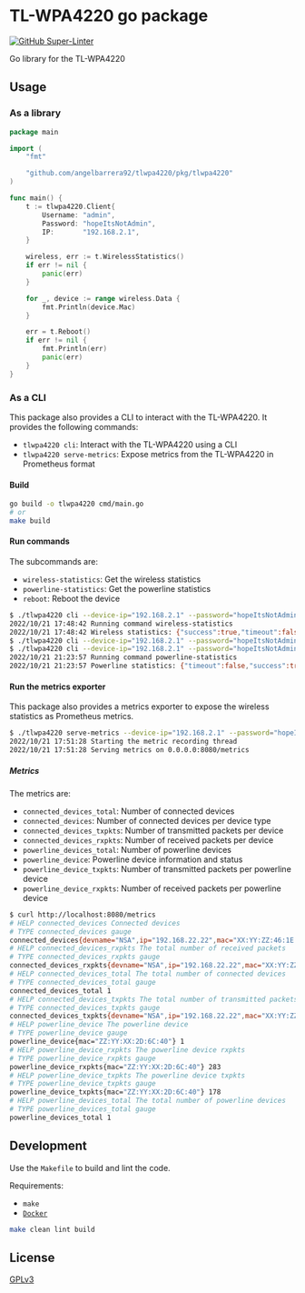 # TL-WPA4220 go package

[![GitHub Super-Linter](https://github.com/angelbarrera92/tlwpa4220/workflows/Lint%20Code%20Base/badge.svg)](https://github.com/marketplace/actions/super-linter)

Go library for the TL-WPA4220

## Usage

### As a library

```go
package main

import (
    "fmt"

    "github.com/angelbarrera92/tlwpa4220/pkg/tlwpa4220"
)

func main() {
    t := tlwpa4220.Client{
        Username: "admin",
        Password: "hopeItsNotAdmin",
        IP:       "192.168.2.1",
    }

    wireless, err := t.WirelessStatistics()
    if err != nil {
        panic(err)
    }

    for _, device := range wireless.Data {
        fmt.Println(device.Mac)
    }

    err = t.Reboot()
    if err != nil {
        fmt.Println(err)
        panic(err)
    }
}
```

### As a CLI

This package also provides a CLI to interact with the TL-WPA4220.
It provides the following commands:

- `tlwpa4220 cli`: Interact with the TL-WPA4220 using a CLI
- `tlwpa4220 serve-metrics`: Expose metrics from the TL-WPA4220 in Prometheus format

#### Build

```bash
go build -o tlwpa4220 cmd/main.go
# or
make build
```

#### Run commands

The subcommands are:

- `wireless-statistics`: Get the wireless statistics
- `powerline-statistics`: Get the powerline statistics
- `reboot`: Reboot the device

```bash
$ ./tlwpa4220 cli --device-ip="192.168.2.1" --password="hopeItsNotAdmin" wireless-statistics
2022/10/21 17:48:42 Running command wireless-statistics
2022/10/21 17:48:42 Wireless statistics: {"success":true,"timeout":false,"data":[{"mac":"XX-YY-ZZ-46-1E-40","type":"2.4GHz","encryption":"wpa2-psk","rxpkts":"0","txpkts":"0","ip":"192.168.22.22","devName":"NSA"}],"others":{"max_rules":64}}
$ ./tlwpa4220 cli --device-ip="192.168.2.1" --password="hopeItsNotAdmin" reboot
$ ./tlwpa4220 cli --device-ip="192.168.2.1" --password="hopeItsNotAdmin" powerline-statistics
2022/10/21 21:23:57 Running command powerline-statistics
2022/10/21 21:23:57 Powerline statistics: {"timeout":false,"success":true,"data":[{"device_mac":"ZZ-YY-XX-2D-6C-40","device_password":"","rx_rate":"282","tx_rate":"186","status":"on"}]}

```

#### Run the metrics exporter

This package also provides a metrics exporter to expose the wireless statistics as Prometheus metrics.

```bash
$ ./tlwpa4220 serve-metrics --device-ip="192.168.2.1" --password="hopeItsNotAdmin"
2022/10/21 17:51:28 Starting the metric recording thread
2022/10/21 17:51:28 Serving metrics on 0.0.0.0:8080/metrics
```

##### Metrics

The metrics are:

- `connected_devices_total`: Number of connected devices
- `connected_devices`: Number of connected devices per device type
- `connected_devices_txpkts`: Number of transmitted packets per device
- `connected_devices_rxpkts`: Number of received packets per device
- `powerline_devices_total`: Number of powerline devices
- `powerline_device`: Powerline device information and status
- `powerline_device_txpkts`: Number of transmitted packets per powerline device
- `powerline_device_rxpkts`: Number of received packets per powerline device

```bash
$ curl http://localhost:8080/metrics
# HELP connected_devices Connected devices
# TYPE connected_devices gauge
connected_devices{devname="NSA",ip="192.168.22.22",mac="XX:YY:ZZ:46:1E:40"} 1
# HELP connected_devices_rxpkts The total number of received packets
# TYPE connected_devices_rxpkts gauge
connected_devices_rxpkts{devname="NSA",ip="192.168.22.22",mac="XX:YY:ZZ:46:1E:40"} 0
# HELP connected_devices_total The total number of connected devices
# TYPE connected_devices_total gauge
connected_devices_total 1
# HELP connected_devices_txpkts The total number of transmitted packets
# TYPE connected_devices_txpkts gauge
connected_devices_txpkts{devname="NSA",ip="192.168.22.22",mac="XX:YY:ZZ:46:1E:40"} 0
# HELP powerline_device The powerline device
# TYPE powerline_device gauge
powerline_device{mac="ZZ:YY:XX:2D:6C:40"} 1
# HELP powerline_device_rxpkts The powerline device rxpkts
# TYPE powerline_device_rxpkts gauge
powerline_device_rxpkts{mac="ZZ:YY:XX:2D:6C:40"} 283
# HELP powerline_device_txpkts The powerline device txpkts
# TYPE powerline_device_txpkts gauge
powerline_device_txpkts{mac="ZZ:YY:XX:2D:6C:40"} 178
# HELP powerline_devices_total The total number of powerline devices
# TYPE powerline_devices_total gauge
powerline_devices_total 1
```

## Development

Use the `Makefile` to build and lint the code.

Requirements:

- `make`
- [`Docker`](https://docs.docker.com/get-docker/)

```bash
make clean lint build
```

## License

[GPLv3](LICENSE)

